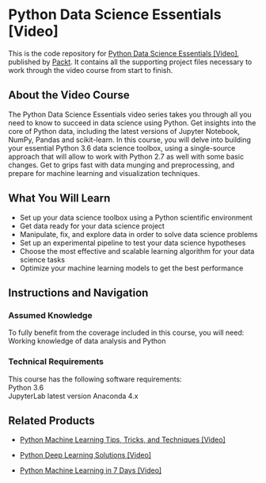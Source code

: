 # Python Data Science Essentials [Video]
This is the code repository for [Python Data Science Essentials [Video]](https://www.packtpub.com/big-data-and-business-intelligence/python-data-science-essentials-video?utm_source=github&utm_medium=repository&utm_campaign=9781789538526), published by [Packt](https://www.packtpub.com/?utm_source=github). It contains all the supporting project files necessary to work through the video course from start to finish.
## About the Video Course
The Python Data Science Essentials video series takes you through all you need to know to succeed in data science using Python. Get insights into the core of Python data, including the latest versions of Jupyter Notebook, NumPy, Pandas and scikit-learn. In this course, you will delve into building your essential Python 3.6 data science toolbox, using a single-source approach that will allow to work with Python 2.7 as well with some basic changes. Get to grips fast with data munging and preprocessing, and prepare for machine learning and visualization techniques.

<H2>What You Will Learn</H2>
<DIV class=book-info-will-learn-text>
<UL>
<LI>Set up your data science toolbox using a Python scientific environment&nbsp; 
<LI>Get data ready for your data science project 
<LI>Manipulate, fix, and explore data in order to solve data science problems 
<LI>Set up an experimental pipeline to test your data science hypotheses 
<LI>Choose the most effective and scalable learning algorithm for your data science tasks 
<LI>Optimize your machine learning models to get the best performance </LI></UL></DIV>

## Instructions and Navigation
### Assumed Knowledge
To fully benefit from the coverage included in this course, you will need:<br/>
Working knowledge of data analysis and Python<br>

### Technical Requirements
This course has the following software requirements:<br/>
Python 3.6 <br>
JupyterLab latest version
Anaconda 4.x


## Related Products
* [Python Machine Learning Tips, Tricks, and Techniques [Video]](https://www.packtpub.com/big-data-and-business-intelligence/python-machine-learning-tips-tricks-and-techniques-video?utm_source=github&utm_medium=repository&utm_campaign=9781789135817)

* [Python Deep Learning Solutions [Video]](https://www.packtpub.com/big-data-and-business-intelligence/python-deep-learning-solutions-video?utm_source=github&utm_medium=repository&utm_campaign=9781789531602)

* [Python Machine Learning in 7 Days [Video]](https://www.packtpub.com/big-data-and-business-intelligence/python-machine-learning-7-days-video?utm_source=github&utm_medium=repository&utm_campaign=9781788999137)

